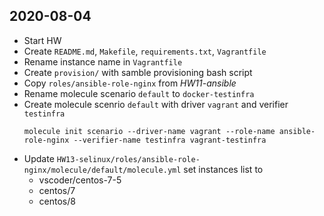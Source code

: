 ## 2020-08-04

- Start HW
- Create `README.md`, `Makefile`, `requirements.txt`, `Vagrantfile`
- Rename instance name in `Vagrantfile`
- Create `provision/` with samble provisioning bash script
- Copy `roles/ansible-role-nginx` from _HW11-ansible_
- Rename molecule scenario `default` to `docker-testinfra`
- Create molecule scenrio `default` with driver `vagrant` and verifier `testinfra`
  ```shell
  molecule init scenario --driver-name vagrant --role-name ansible-role-nginx --verifier-name testinfra vagrant-testinfra
  ```
- Update `HW13-selinux/roles/ansible-role-nginx/molecule/default/molecule.yml` set instances list to
  - vscoder/centos-7-5
  - centos/7
  - centos/8
